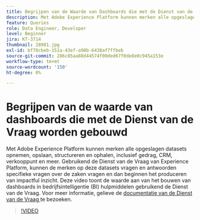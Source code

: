 ```yaml
---
title: Begrijpen van de Waarde van Dashboards die met de Dienst van de Vraag worden gebouwd
description: Met Adobe Experience Platform kunnen merken alle opgeslagen datasets&mdash opnemen, opslaan, structureren en ophalen, inclusief gedrag, CRM, verkooppuntgegevens en meer. Gebruikend de Dienst van de Vraag van Experience Platform, kunnen de merken op deze datasets vragen en antwoorden specifieke vragen over de zaken vragen en dan beginnen het produceren van impactful inzicht. Deze video toont de waarde aan van het bouwen van dashboards in bedrijfsintelligentie (BI) hulpmiddelen gebruikend de Dienst van de Vraag.
feature: Queries
role: Data Engineer, Developer
level: Beginner
jira: KT-3714
thumbnail: 28981.jpg
exl-id: bf78cbeb-151a-43ef-a90b-6438af7ffbeb
source-git-commit: 286c85aa88d44574f00ded67f0de8e0c945a153e
workflow-type: tm+mt
source-wordcount: '150'
ht-degree: 0%

---
```


# Begrijpen van de waarde van dashboards die met de Dienst van de Vraag worden gebouwd

Met Adobe Experience Platform kunnen merken alle opgeslagen datasets opnemen, opslaan, structureren en ophalen, inclusief gedrag, CRM, verkooppunt en meer. Gebruikend de Dienst van de Vraag van Experience Platform, kunnen de merken op deze datasets vragen en antwoorden specifieke vragen over de zaken vragen en dan beginnen het produceren van impactful inzicht. Deze video toont de waarde aan van het bouwen van dashboards in bedrijfsintelligentie (BI) hulpmiddelen gebruikend de Dienst van de Vraag. Voor meer informatie, gelieve de [ documentatie van de Dienst van de Vraag ](https://experienceleague.adobe.com/docs/experience-platform/query/home.html?lang=nl) te bezoeken.

>[!VIDEO](https://video.tv.adobe.com/v/28981?learn=on&enablevpops)
